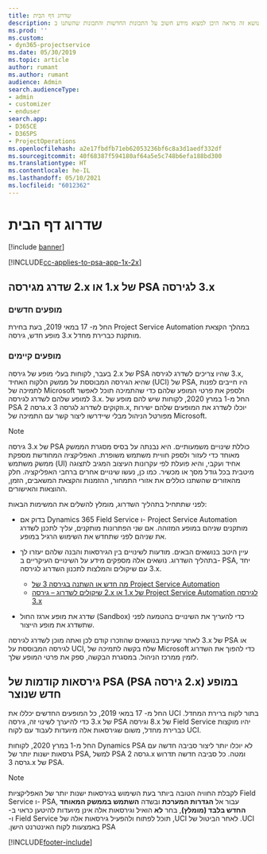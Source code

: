 ```yaml
---
title: שדרוג דף הבית
description: נושא זה מראה היכן למצוא מידע חשוב על התכונות החדשות והתכונות שהשתנו ב- Dynamics 365 Project Service Automation, והתהליך לשדרוג לגירסה החדשה ביותר.
ms.prod: ''
ms.custom:
- dyn365-projectservice
ms.date: 05/30/2019
ms.topic: article
author: rumant
ms.author: rumant
audience: Admin
search.audienceType:
- admin
- customizer
- enduser
search.app:
- D365CE
- D365PS
- ProjectOperations
ms.openlocfilehash: a2e17fbdfb71eb62053236bf6c8a3d1aedf332df
ms.sourcegitcommit: 40f68387f594180af64a5e5c748b6efa188bd300
ms.translationtype: HT
ms.contentlocale: he-IL
ms.lasthandoff: 05/10/2021
ms.locfileid: "6012362"
---
```

# <a name="upgrade-home-page"></a>שדרוג דף הבית

[!include [banner](../includes/psa-now-project-operations.md)]

[!INCLUDE[cc-applies-to-psa-app-1x-2x](../includes/cc-applies-to-psa-app-1x-2x.md)]

## <a name="upgrade-from-psa-version-2x-or-1x-to-version-3x"></a>שדרג מגירסה ‎2.x או ‎1.x של PSA לגירסה ‎3.x

### <a name="new-instances"></a>מופעים חדשים

החל מ- 17 במאי 2019, בעת בחירת Project Service Automation במהלך הקצאת מופע חדש, גירסה ‎3.x מותקנת כברירת מחדל.

### <a name="existing-instances"></a>מופעים קיימים

בעבר, לקוחות בעלי מופע של גירסה ‎2.x של PSA שהיו צריכים לשדרג לגירסה ‎3.x, שהיא הגירסה המבוססת על ממשק הלקוח האחיד (UCI) של PSA, היו חייבים לפנות לתמיכה של Microsoft ולספק את פרטי המופע שלהם כדי שהתמיכה תוכל לאפשר למופע שלהם לשדרג לגירסה ‎3.x. החל מ-1 במרץ 2020, לקוחות שיש להם מופע של PSA גרסה 2.x וזקוקים לשדרוג לגרסה 3.x, יוכלו לשדרג את המופעים שלהם ישירות מפורטל הניהול מבלי שיידרשו ליצור קשר עם התמיכה של Microsoft.  

> [!NOTE]
> גירסה ‎3.x של PSA כוללת שינויים משמעותיים. היא נבנתה על בסיס מסגרת הממשק מאוחד כדי לעזור ולספק חוויית משתמש משופרת. האפליקציה המחודשת מספקת ממשק משתמש (UI) אחיד ועקבי, והיא פועלת לפי עקרונות העיצוב המגיב לתצוגה מיטבית בכל גודל מסך או מכשיר. כמו כן, נעשו שינויים אחרים ברחבי האפליקציה. חלק מהאזורים שהשתנו כוללים את אזורי התמחור, ההזמנות והקצאת המשאבים, הזמן, ההוצאות והאישורים.

לפני שתתחיל בתהליך השדרוג, מומלץ להשלים את המשימות הבאות:

- בדוק אם Dynamics 365 Field Service ו- Project Service Automation מותקנים שניהם במופע המזוהה. אם שני הפתרונות מותקנים, עליך לתכנן לשדרג את שניהם לפני שתחדש את השימוש הרגיל במופע.
- עיין היטב בנושאים הבאים. מודעות לשינויים בין הגירסאות והבנה שלהם יעזרו לך בתהליך השדרוג. נושאים אלה מספקים מידע על השינויים העיקריים ב- PSA, יחד עם שיקולים והמלצות לתכנון השדרוג לגירסה ‎3.x.

    - [מה חדש או השתנה בגירסה 3 של Project Service Automation](whats-new-changed-v3.md)
    - [שיקולים לשדרוג – גירסה ‎2.x או ‎1.x של Project Service Automation לגירסה ‎3.x](upgrade-v3.md)

- שדרג את מופע ארגז החול (Sandbox) כדי להעריך את השינויים בהטמעה לפני שתשדרג את מופע הייצור.

לאחר שעיינת בנושאים שהוזכרו קודם לכן ואתה מוכן לשדרג לגירסה ‎3.x של PSA או לגירסה המבוססת על UCI, שלח בקשה לתמיכה של Microsoft כדי להפוך את השדרוג לזמין ממרכז הניהול. במסגרת הבקשה, ספק את פרטי המופע שלך.

## <a name="older-versions-of-psa-psa-version-2x-in-a-newly-created-instance"></a>גירסאות קודמות של PSA ‏(PSA גירסה ‎2.x) במופע חדש שנוצר

החל מ- 17 במאי 2019, כל המופעים החדשים יכללו את UCI בתור לקוח ברירת המחדל. כדי להיערך לשינוי זה, גירסה ‎3.x של PSA וגירסה ‎8.x של Field Service יהיו מוקצות כברירת מחדל, משום שגירסאות אלה מיועדות לעבוד עם לקוח UCI.

החל מ-1 במרץ 2020, לקוחות Dynamics PSA לא יוכלו יותר ליצור סביבה חדשה עם גרסאות ישנות יותר של PSA, למשל PSA גרסה 2.x ומטה. כל סביבה חדשה תדרוש גרסה 3.x של PSA.

> [!NOTE]
> לקבלת החוויה הטובה ביותר בעת השימוש בגירסאות ישנות יותר של האפליקציות Field Service ו- PSA, עבור אל **הגדרות המערכת** ובשדה **‏‫השתמש בממשק המאוחד החדש בלבד (מומלץ)**, בחר **לא** הואיל וגירסאות אלה אינן מיועדות להיטען כראוי ב- UCI. לאחר הביטול של UCI, תוכל לפתוח ולהפעיל גירסאות אלה של Field Service ו- PSA באמצעות לקוח האינטרנט הישן. 


[!INCLUDE[footer-include](../includes/footer-banner.md)]